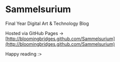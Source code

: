 Sammelsurium
============

Final Year Digital Art &amp; Technology Blog

Hosted via GitHub Pages
-> [http://bloomingbridges.github.com/Sammelsurium](http://bloomingbridges.github.com/Sammelsurium)

Happy reading :>